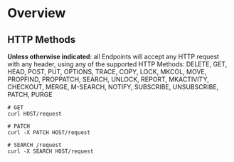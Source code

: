 # Overview
## HTTP Methods
**Unless otherwise indicated**: all Endpoints will accept any HTTP request with any header, using any of the supported HTTP Methods: DELETE, GET, HEAD, POST, PUT, OPTIONS, TRACE, COPY, LOCK, MKCOL, MOVE, PROPFIND, PROPPATCH, SEARCH, UNLOCK, REPORT, MKACTIVITY, CHECKOUT, MERGE, M-SEARCH, NOTIFY, SUBSCRIBE, UNSUBSCRIBE, PATCH, PURGE
```
# GET
curl HOST/request

# PATCH
curl -X PATCH HOST/request

# SEARCH /request
curl -X SEARCH HOST/request
```

